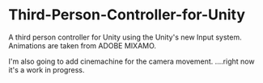 # Third-Person-Controller-for-Unity
A third person controller for Unity using the Unity's new Input system. 
Animations are taken from ADOBE MIXAMO.

I'm also going to add cinemachine for the camera movement. ....right now it's a work in progress.
